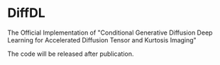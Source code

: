 # DiffDL
The Official Implementation of "Conditional Generative Diffusion Deep Learning for Accelerated Diffusion Tensor and Kurtosis Imaging"

The code will be released after publication.

